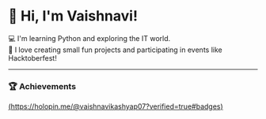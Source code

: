 # 👋 Hi, I'm Vaishnavi!

💻 I'm learning Python and exploring the IT world.  
🌸 I love creating small fun projects and participating in events like Hacktoberfest!  

---

### 🏆 Achievements
[(https://holopin.me/@vaishnavikashyap07?verified=true#badges)](https://holopin.io/@vaishnavikashyap07)

<!--
**vaishnavikashyap-07/vaishnavikashyap-07** is a ✨ _special_ ✨ repository because its `README.md` (this file) appears on your GitHub profile.

Here are some ideas to get you started:

- 🔭 I’m currently working on ...
- 🌱 I’m currently learning ...
- 👯 I’m looking to collaborate on ...
- 🤔 I’m looking for help with ...
- 💬 Ask me about ...
- 📫 How to reach me: ...
- 😄 Pronouns: ...
- ⚡ Fun fact: ...
-->
